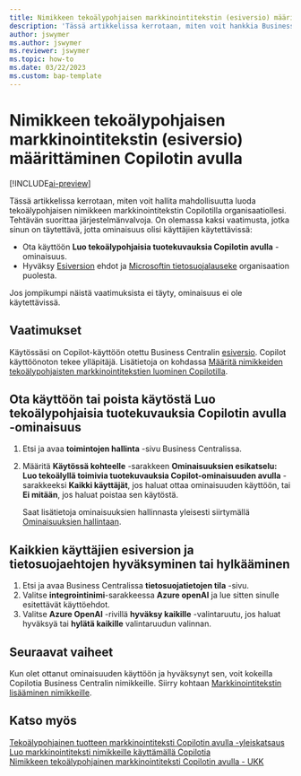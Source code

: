 ```yaml
---
title: Nimikkeen tekoälypohjaisen markkinointitekstin (esiversio) määrittäminen Copilotin avulla
description: 'Tässä artikkelissa kerrotaan, miten voit hankkia Business Centralin Copilot-kokeiluversion ja ottaa Copilot-ympäristön käyttöön'
author: jswymer
ms.author: jswymer
ms.reviewer: jswymer
ms.topic: how-to
ms.date: 03/22/2023
ms.custom: bap-template
---
```


# Nimikkeen tekoälypohjaisen markkinointitekstin (esiversio) määrittäminen Copilotin avulla

[!INCLUDE[ai-preview](includes/ai-preview.md)]

Tässä artikkelissa kerrotaan, miten voit hallita mahdollisuutta luoda tekoälypohjaisen nimikkeen markkinointitekstin Copilotilla organisaatiollesi. Tehtävän suorittaa järjestelmänvalvoja. On olemassa kaksi vaatimusta, jotka sinun on täytettävä, jotta ominaisuus olisi käyttäjien käytettävissä:

- Ota käyttöön **Luo tekoälypohjaisia tuotekuvauksia Copilotin avulla** -ominaisuus.
- Hyväksy [Esiversion](https://dynamics.microsoft.com/legaldocs/supp-dynamics365-preview/) ehdot ja [Microsoftin tietosuojalauseke](https://go.microsoft.com/fwlink/?LinkId=521839) organisaation puolesta.

Jos jompikumpi näistä vaatimuksista ei täyty, ominaisuus ei ole käytettävissä.

## Vaatimukset

Käytössäsi on Copilot-käyttöön otettu Business Centralin [esiversio](ai-preview-getstarted.md). Copilot käyttöönoton tekee ylläpitäjä. Lisätietoja on kohdassa [Määritä nimikkeiden tekoälypohjaisten markkinointitekstien luominen Copilotilla](enable-ai.md).

## Ota käyttöön tai poista käytöstä Luo tekoälypohjaisia tuotekuvauksia Copilotin avulla -ominaisuus

1. Etsi ja avaa **toimintojen hallinta** -sivu Business Centralissa.
2. Määritä **Käytössä kohteelle** -sarakkeen **Ominaisuuksien esikatselu: Luo tekoälyllä toimivia tuotekuvauksia Copilot-ominaisuuden avulla** -sarakkeeksi **Kaikki käyttäjät**, jos haluat ottaa ominaisuuden käyttöön, tai **Ei mitään**, jos haluat poistaa sen käytöstä.

   Saat lisätietoja ominaisuuksien hallinnasta yleisesti siirtymällä [Ominaisuuksien hallintaan](/dynamics365/business-central/dev-itpro/administration/feature-management).

## Kaikkien käyttäjien esiversion ja tietosuojaehtojen hyväksyminen tai hylkääminen

1. Etsi ja avaa Business Centralissa **tietosuojatietojen tila** -sivu.
2. Valitse **integrointinimi**-sarakkeessa **Azure openAI** ja lue sitten sinulle esitettävät käyttöehdot.
3. Valitse **Azure OpenAI** -rivillä **hyväksy kaikille** -valintaruutu, jos haluat hyväksyä tai **hylätä kaikille** valintaruudun valinnan.

## Seuraavat vaiheet

Kun olet ottanut ominaisuuden käyttöön ja hyväksynyt sen, voit kokeilla Copilotia Business Centralin nimikkeille. Siirry kohtaan [Markkinointitekstin lisääminen nimikkeille](item-marketing-text.md).  

## Katso myös

[Tekoälypohjainen tuotteen markkinointiteksti Copilotin avulla -yleiskatsaus](ai-overview.md)  
[Luo markkinointiteksti nimikkeille käyttämällä Copilotia](item-marketing-text.md)  
[Nimikkeen tekoälypohjainen markkinointiteksti Copilotin avulla - UKK](ai-faq.md)  